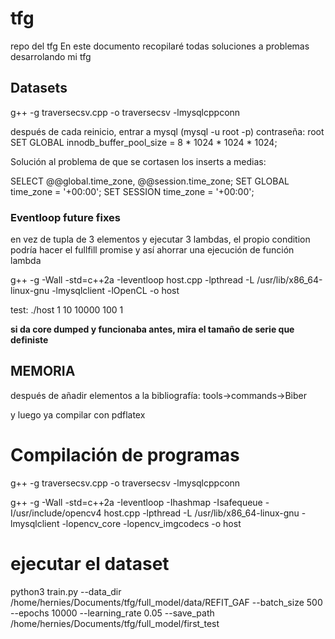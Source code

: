 # tfg
repo del tfg
En este documento recopilaré todas soluciones a problemas desarrolando mi tfg


## Datasets

g++ -g traversecsv.cpp  -o traversecsv -lmysqlcppconn

después de cada reinicio, entrar a mysql (mysql -u root -p) contraseña: root
SET GLOBAL innodb_buffer_pool_size = 8 * 1024 * 1024 * 1024;


Solución al problema de que se cortasen los inserts a medias:

SELECT @@global.time_zone, @@session.time_zone;
SET GLOBAL time_zone = '+00:00';
SET SESSION time_zone = '+00:00';


### Eventloop future fixes
en vez de tupla de 3 elementos y ejecutar 3 lambdas, el propio condition podría hacer el fullfill promise y así ahorrar una ejecución de función lambda

g++ -g -Wall -std=c++2a     -Ieventloop host.cpp -lpthread -L /usr/lib/x86_64-linux-gnu -lmysqlclient -lOpenCL -o host

test: 
./host 1 10 10000 100 1

**si da core dumped y funcionaba antes, mira el tamaño de serie que definiste**




## MEMORIA

después de añadir elementos a la bibliografía: 
tools->commands->Biber

y luego ya compilar con pdflatex


# Compilación de programas
g++ -g traversecsv.cpp  -o traversecsv -lmysqlcppconn

g++ -g -Wall -std=c++2a -Ieventloop -Ihashmap -Isafequeue -I/usr/include/opencv4 host.cpp -lpthread -L /usr/lib/x86_64-linux-gnu -lmysqlclient -lopencv_core -lopencv_imgcodecs -o host

# ejecutar el dataset
python3 train.py --data_dir /home/hernies/Documents/tfg/full_model/data/REFIT_GAF --batch_size 500 --epochs 10000 --learning_rate 0.05  --save_path /home/hernies/Documents/tfg/full_model/first_test


